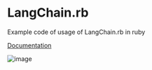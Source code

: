 # LangChain.rb
Example code of usage of LangChain.rb in ruby

[Documentation](https://github.com/andreibondarev/langchainrb/tree/main)

![image](https://github.com/yannklein/langchain-test/assets/26819547/77dc2b51-ee20-4b00-8b75-bae6bd8e2667)
